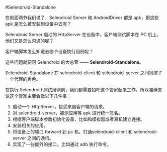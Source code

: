 #Selendroid-Standalone

在前面两节我们说了，Selendroid Server 和 AndroidDriver 都是 apk，那这些 apk 是怎么被安装到设备中去呢？

Selendroid Server 启动的 HttpServer 在设备中，客户端测试脚本在 PC 机上，他们又是怎么沟通的呢？

客户端脚本怎么知道去哪个设备执行用例呢？

这些问题就要问 Selendroid 的大总管 —— **Selendroid-Standalone**。

Selendroid-Standalone 在 selendroid-client 和 selendroid-server 之间扮演了一个代理的角色。

在执行 Selendroid 测试用例前，我们都需要招呼这个管家起来工作，所以准确来说这个管家主要会做以下几件事：

1. 启动一个 HttpServer，接受来自客户端的请求。
2. 对 selendroid-server，被测应用等 apk 进行统一签名。
3. 根据客户端脚本参数初始化设备，比如和模拟器或者真机建立连接。
4. 安装相关的应用。
5. 将设备上的端口 forward 到 pc 机，打通selendroid-client 和 selendroid-server 之间的通讯。
6. 实现了一些额外的接口，比如通过 adb 执行命令。

